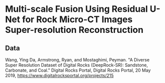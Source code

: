 # Multi-scale Fusion Using Residual U-Net for Rock Micro-CT Images Super-resolution Reconstruction
## Data
Wang, Ying Da, Armstrong, Ryan, and Mostaghimi, Peyman. "A Diverse Super Resolution Dataset of Digital Rocks (DeepRock-SR): Sandstone, Carbonate, and Coal." Digital Rocks Portal, Digital Rocks Portal, 20 May 2019, https://www.digitalrocksportal.org/projects/215
